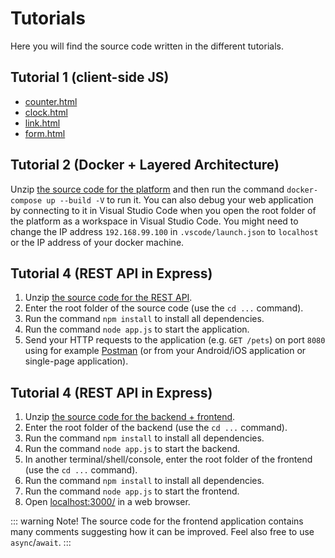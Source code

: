 # Tutorials
Here you will find the source code written in the different tutorials.

## Tutorial 1 (client-side JS)
* <a href="static-files/tutorial-01/counter.html">counter.html</a>
* <a href="static-files/tutorial-01/clock.html">clock.html</a>
* <a href="static-files/tutorial-01/link.html">link.html</a>
* <a href="static-files/tutorial-01/form.html">form.html</a>

## Tutorial 2 (Docker + Layered Architecture)
Unzip <a href="static-files/tutorial-02/platform.zip">the source code for the platform</a> and then run the command `docker-compose up --build -V` to run it. You can also debug your web application by connecting to it in Visual Studio Code when you open the root folder of the platform as a workspace in Visual Studio Code. You might need to change the IP address `192.168.99.100` in `.vscode/launch.json` to `localhost` or the IP address of your docker machine.

## Tutorial 4 (REST API in Express)
1. Unzip <a href="static-files/tutorial-04/tutorial-04.zip">the source code for the REST API</a>.
2. Enter the root folder of the source code (use the `cd ...` command).
3. Run the command `npm install` to install all dependencies.
4. Run the command `node app.js` to start the application.
5. Send your HTTP requests to the application (e.g. `GET /pets`) on port `8080` using for example [Postman](https://www.postman.com/) (or from your Android/iOS application or single-page application).

## Tutorial 4 (REST API in Express)
1. Unzip <a href="static-files/tutorial-05/tutorial-05.zip">the source code for the backend + frontend</a>.
2. Enter the root folder of the backend (use the `cd ...` command).
3. Run the command `npm install` to install all dependencies.
4. Run the command `node app.js` to start the backend.
5. In another terminal/shell/console, enter the root folder of the frontend (use the `cd ...` command).
6. Run the command `npm install` to install all dependencies.
7. Run the command `node app.js` to start the frontend.
8. Open [localhost:3000/](http://localhost:3000/) in a web browser.

::: warning Note!
The source code for the frontend application contains many comments suggesting how it can be improved. Feel also free to use `async`/`await`.
:::